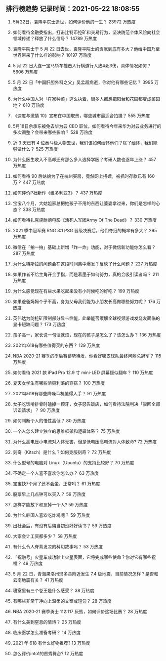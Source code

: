 
## 排行榜趋势 记录时间：2021-05-22 18:08:55
  
  1. 5月22日，袁隆平院士逝世，如何评价他的一生？ 23972 万热度
    
  2. 如何看待金融委指出，打击比特币挖矿和交易行为，坚决防范个体风险向社会领域传递？释放了什么信号？ 14789 万热度
    
  3. 袁隆平院士于 5 月 22 日去世，袁隆平院士的贡献到底有多大？他给中国乃至世界带来了什么样的影响？ 10197 万热度
    
  4. 5 月 22 日大连一宝马轿车撞击人行横道行人致4死3伤，具体情况如何？ 5606 万热度
    
  5. 5 月 22 日「中国肝胆外科之父」吴孟超病逝，你对他有哪些记忆？ 3995 万热度
    
  6. 为什么中国人对「在家种菜」这么执着，很多人都想把阳台和花园都变成菜园地？ 610 万热度
    
  7. 《速度与激情 10》宣布在中国取景，哪些城市最适合拍摄？ 555 万热度
    
  8. 5月18日余承东被免去华为云 CEO 职位，如何看待今年来华为对云业务进行的多次调整？会带来哪些影响？ 528 万热度
    
  9. 近 3 天已有 4 位泰斗级人物去世，我们该如何缅怀他们？除了缅怀，我们能够做什么？ 525 万热度
    
  10. 为什么医生收入不高却还有那么多人选择学医？考研人数也逐年上涨？ 457 万热度
    
  11. 如何看待 90 后姑娘为了在杭州买房，竟然网上招嫖，被抓时存款已有 160 万？ 447 万热度
    
  12. 如何评价P社新作《维多利亚3》？ 437 万热度
    
  13. 宝宝八个月，大姑姐家总把她孩子不用的东西让婆婆拿过来，你们是怎样的心态？ 338 万热度
    
  14. 如何看待扎克施耐德电影《活死人军团Army Of The Dead》？ 330 万热度
    
  15. 2021 季中冠军赛 RNG 3:1 PSG 晋级决赛后，他们夺冠的概率有多大？ 295 万热度
    
  16. 微信在「拍一拍」基础上新增「炸一炸」功能，对于微信新功能你怎么看？ 287 万热度
    
  17. 为什么特斯拉的问题会在这段时间集中爆发？反映了什么问题？ 227 万热度
    
  18. 如果作者不给主角开金手指，而是着墨于如何努力，真的会吸引读者吗？ 211 万热度
    
  19. 为什么感觉现在有些水果吃起来没有小时候吃的好吃？ 199 万热度
    
  20. 如果爸爸妈妈个子不高，身为父母我们能为小朋友长高做哪些努力呢？ 176 万热度
    
  21. 英伟达为防挖矿限制部分显卡性能，此举能否缓解全球视频游戏发烧友面临的显卡短缺问题？ 173 万热度
    
  22. 孩子高一，家长说一句话就烦，现在的孩子是怎么了？该怎么办？ 136 万热度
    
  23. 2021年618有哪些值得买的东西？ 129 万热度
    
  24. NBA 2020-21 赛季的季后赛蓄势待发，你看好哪支球队最终问鼎总冠军？ 115 万热度
    
  25. 如何看待 2021 款 iPad Pro 12.9 寸 mini-LED 屏幕疑似翻车？ 110 万热度
    
  26. 夏天女学生有哪些清爽利落的穿搭？ 100 万热度
    
  27. 2021年618有哪些降噪耳机值得入手？ 91 万热度
    
  28. 女子吃饭啃排骨时磕掉一颗牙，女子怒告饭店，如何看待法院判决「驳回全部诉讼请求」？ 90 万热度
    
  29. 如何判断个人的悟性高低？ 80 万热度
    
  30. 一个人怎么建立独立的思维框架和逻辑体系？ 75 万热度
    
  31. 为什么高电压小电流对人体无害，但是低电压高电流对人体致命? 72 万热度
    
  32. 刻奇（Kitsch）是什么？如何克服刻奇？ 72 万热度
    
  33. 什么型号的电脑对 Linux（Ubuntu）的支持比较好？ 70 万热度
    
  34. 不确定一个人喜不喜欢你怎么办？ 63 万热度
    
  35. 宝宝快7个月了还不会坐，正常吗？ 61 万热度
    
  36. 股票早上几点钟可以买入？ 59 万热度
    
  37. 怎样才能放下和忘掉一个人? 59 万热度
    
  38. 为什么韩国人喜欢吃炸鸡呢？ 59 万热度
    
  39. 出社会后，有没有后悔当初没好好读书？ 59 万热度
    
  40. 大家会计工资都多少？ 58 万热度
    
  41. 有什么令人脊背发凉的科幻故事吗？ 53 万热度
    
  42. 「祝融号」火星车成功驶上火星表面，它将完成哪些使命？你对它有哪些祝福？ 49 万热度
    
  43. 5 月 22 日，青海果洛州玛多县附近发生 7.4 级地震，目前情况怎样？是否和云南地震有关？ 41 万热度
    
  44. 寝室里有三个卷王是什么感受？ 38 万热度
    
  45. 有哪些非常干净向上温柔的文案或短句？ 28 万热度
    
  46. NBA 2020-21 赛季勇士 112:117 灰熊，如何评价这场比赛？ 28 万热度
    
  47. 有什么美到窒息的情诗？ 25 万热度
    
  48. 临床医学怎么准备考研？ 14 万热度
    
  49. 2021 年 618 有什么好物推荐? 13 万热度
    
  50. 怎么评价into1的首秀舞台? 12 万热度
    